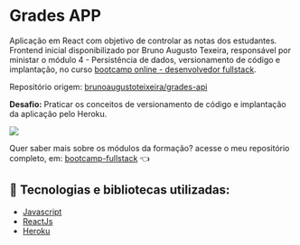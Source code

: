# Grades APP

Aplicação em React com objetivo de controlar as notas dos estudantes. Frontend inicial disponibilizado por Bruno Augusto Texeira, responsável por ministar o módulo 4 - Persistência de dados, versionamento de código e implantação, no curso [bootcamp online - desenvolvedor fullstack](https://www.igti.com.br/custom/bootcamp-desenvolvedor-full-stack/).

Repositório origem: [brunoaugustoteixeira/grades-api](https://github.com/brunoaugustoteixeira)

**Desafio:**
Praticar os conceitos de versionamento de código e implantação da aplicação pelo Heroku.

![](https://i.imgur.com/N1jsb65.png)

Quer saber mais sobre os módulos da formação? acesse o meu repositório completo, em: [bootcamp-fullstack](https://github.com/mauricio-viana/bootcamp-fullstack) 👈

## 🔧 Tecnologias e bibliotecas utilizadas:

- [Javascript](https://pt.wikipedia.org/wiki/JavaScript)
- [ReactJs](https://reactjs.org/)
- [Heroku](https://www.heroku.com)
